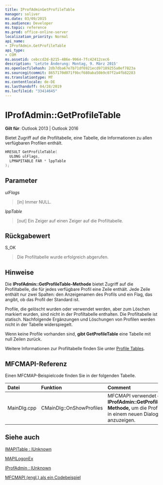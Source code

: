 ```yaml
---
title: IProfAdminGetProfileTable
manager: soliver
ms.date: 03/09/2015
ms.audience: Developer
ms.topic: reference
ms.prod: office-online-server
localization_priority: Normal
api_name:
- IProfAdmin.GetProfileTable
api_type:
- COM
ms.assetid: cebccd2d-8215-486e-9964-7fc42412cec6
description: 'Letzte Änderung: Montag, 9. März 2015'
ms.openlocfilehash: 2db7dba67e7b71df6921ecd97189255a0ef7823a
ms.sourcegitcommit: 8657170d071f9bcf680aba50b9c07f2a4fb82283
ms.translationtype: MT
ms.contentlocale: de-DE
ms.lasthandoff: 04/28/2019
ms.locfileid: "33414645"
---
```

# <a name="iprofadmingetprofiletable"></a>IProfAdmin::GetProfileTable

  
  
**Gilt für**: Outlook 2013 | Outlook 2016 
  
Bietet Zugriff auf die Profiltabelle, eine Tabelle, die Informationen zu allen verfügbaren Profilen enthält.
  
```cpp
HRESULT GetProfileTable(
  ULONG ulFlags,
  LPMAPITABLE FAR * lppTable
);
```

## <a name="parameters"></a>Parameter

 _ulFlags_
  
> [in] Immer NULL.
    
 _lppTable_
  
> [out] Ein Zeiger auf einen Zeiger auf die Profiltabelle.
    
## <a name="return-value"></a>Rückgabewert

S_OK 
  
> Die Profiltabelle wurde erfolgreich abgerufen.
    
## <a name="remarks"></a>Hinweise

Die **IProfAdmin::GetProfileTable-Methode** bietet Zugriff auf die Profiltabelle, die für jedes verfügbare Profil eine Zeile enthält. Jede Zeile enthält nur zwei Spalten: den Anzeigenamen des Profils und ein Flag, das angibt, ob das Profil der Standard ist. 
  
Profile, die gelöscht wurden oder verwendet werden, aber zum Löschen markiert wurden, sind nicht in der Profiltabelle enthalten. Die Profiltabelle ist statisch. Nachfolgende Ergänzungen und Löschungen von Profilen werden nicht in der Tabelle widerspiegelt. 
  
Wenn keine Profile vorhanden sind, **gibt GetProfileTable** eine Tabelle mit null Zeilen zurück. 
  
Weitere Informationen zur Profiltabelle finden Sie unter [Profile Tables](profile-tables.md). 
  
## <a name="mfcmapi-reference"></a>MFCMAPI-Referenz

Einen MFCMAP-Beispielcode finden Sie in der folgenden Tabelle.
  
|**Datei**|**Funktion**|**Comment**|
|:-----|:-----|:-----|
|MainDlg.cpp  <br/> |CMainDlg::OnShowProfiles  <br/> |MFCMAPI verwendet die **IProfAdmin::GetProfileTable-Methode,** um die Profiltabelle in einem neuen Dialogfeld anzuzeigen.  <br/> |
   
## <a name="see-also"></a>Siehe auch



[IMAPITable : IUnknown](imapitableiunknown.md)
  
[MAPILogonEx](mapilogonex.md)
  
[IProfAdmin : IUnknown](iprofadminiunknown.md)


[MFCMAPI (engl.) als ein Codebeispiel](mfcmapi-as-a-code-sample.md)

